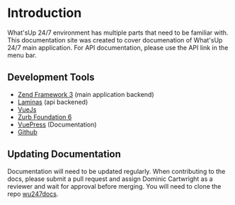 # Introduction

What'sUp 24/7 environment has multiple parts that need to be familiar with. This documentation site was created to cover documenation of What'sUp 24/7 main application. For API documentation, please use the API link in the menu bar.

## Development Tools

-   [Zend Framework 3](https://framework.zend.com/) (main application backend)
-   [Laminas](https://getlaminas.org/) (api backened)
-   [VueJs](https://vuejs.org/)
-   [Zurb Foundation 6](https://get.foundation/)
-   [VuePress](https://vuepress.vuejs.org/) (Documentation)
-   [Github](https://github.com/WhatsUp247)

## Updating Documentation

Documentation will need to be updated regularly. When contributing to the docs, please submit a pull request and assign Dominic Cartwright as a reviewer and wait for approval before merging. You will need to clone the repo [wu247docs](https://github.com/WhatsUp247/wu247docs).
